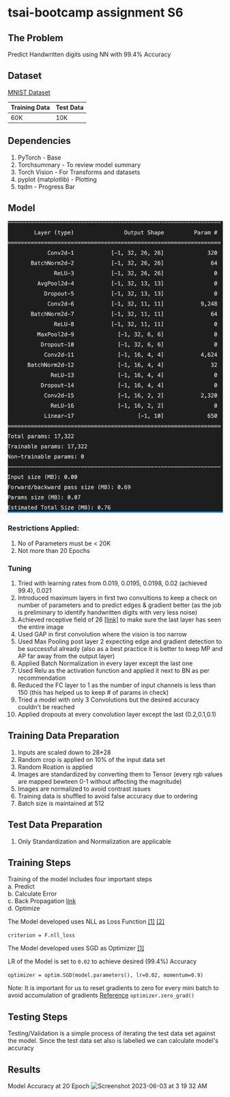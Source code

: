 # tsai-bootcamp assignment S6

## The Problem
Predict Handwritten digits using NN with 99.4% Accuracy

## Dataset
[MNIST Dataset](https://www.kaggle.com/datasets/hojjatk/mnist-dataset)

| Training Data | Test Data |
| ------------- | ------------- |
| 60K  | 10K  |

## Dependencies

1. PyTorch - Base
2. Torchsummary - To review model summary
3. Torch Vision - For Transforms and datasets
4. pyplot (matplotlib) - Plotting
5. tqdm - Progress Bar

## Model

![Model](model.png)

### Restrictions Applied:
1. No of Parameters must be < 20K
2. Not more than 20 Epochs

### Tuning
1. Tried with learning rates from 0.019, 0.0195, 0.0198, 0.02 (achieved 99.4), 0.021
2. Introduced maximum layers in first two convultions to keep a check on number of parameters and to predict edges & gradient better (as the job is preliminary to identify handwritten digits with very less noise)
3. Achieved receptive field of 26 [[link]](https://docs.google.com/spreadsheets/d/1W3uckDxoCBV2CHk0t1rzdoxKEFlXOPNzd5sAfsK8Slw/edit#gid=932103416) to make sure the last layer has seen the entire image
4. Used GAP in first convolution where the vision is too narrow
5. Used Max Pooling post layer 2 expecting edge and gradient detection to be successful already (also as a best practice it is better to keep MP and AP far away from the output layer)
6. Applied Batch Normalization in every layer except the last one
7. Used Relu as the activation function and applied it next to BN as per recommendation
8. Reduced the FC layer to 1 as the number of input channels is less than 150 (this has helped us to keep # of params in check)
9. Tried a model with only 3 Convolutions but the desired accuracy couldn't be reached
10. Applied dropouts at every convolution layer except the last (0.2,0.1,0.1)

## Training Data Preparation
1. Inputs are scaled down to 28*28
2. Random crop is applied on 10% of the input data set
3. Random Roation is applied
4. Images are standardized by converting them to Tensor (every rgb values are mapped bewteen 0-1 without affecting the magnitude)
5. Images are normalized to avoid contrast issues
6. Training data is shuffled to avoid false accuracy due to ordering
7. Batch size is maintained at 512

## Test Data Preparation
1. Only Standardization and Normalization are applicable

## Training Steps

Training of the model includes four important steps  
a. Predict  
b. Calculate Error  
c. Back Propagation [link](../BackPropagation.md)  
d. Optimize


The Model developed uses NLL as Loss Function [[1]](https://ljvmiranda921.github.io/notebook/2017/08/13/softmax-and-the-negative-log-likelihood/) [[2]](https://medium.com/deeplearningmadeeasy/negative-log-likelihood-6bd79b55d8b6)

`criterion = F.nll_loss`

The Model developed uses SGD as Optimizer [[1]](https://en.wikipedia.org/wiki/Stochastic_gradient_descent)

LR of the Model is set to `0.02` to achieve desired (99.4%) Accuracy

`optimizer = optim.SGD(model.parameters(), lr=0.02, momentum=0.9)`

Note: It is important for us to reset gradients to zero for every mini batch to avoid accumulation of gradients [Reference](https://stackoverflow.com/a/48009142)
`optimizer.zero_grad()`

## Testing Steps
Testing/Validation is a simple process of iterating the test data set against the model. Since the test data set also is labelled we can calculate model's accuracy

## Results
Model Accuracy at 20 Epoch
<img width="1047" alt="Screenshot 2023-06-03 at 3 19 32 AM" src="https://github.com/tamilselvan-rs/tsai-bootcamp/assets/135374296/2cecc795-0139-4aef-8e01-12f2fccca785">
 


